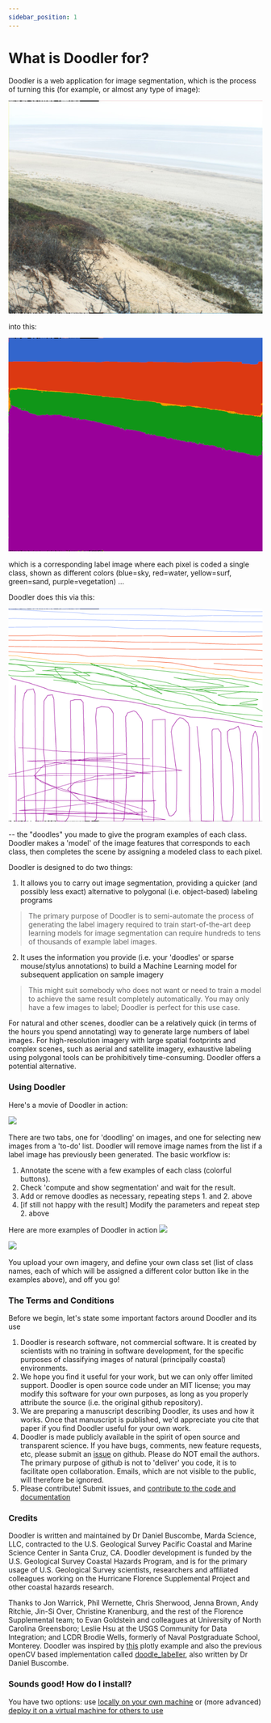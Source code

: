 ```yaml
---
sidebar_position: 1
---
```


# What is Doodler for?


Doodler is a web application for image segmentation, which is the process of turning this (for example, or almost any type of image):

![](/img/ex_image.jpg)

into this:

![](/img/ex_label.png)

which is a corresponding label image where each pixel is coded a single class, shown as different colors (blue=sky, red=water, yellow=surf, green=sand, purple=vegetation) ...

Doodler does this via this:

![](/img/ex_annos.png)

-- the "doodles" you made to give the program examples of each class. Doodler makes a 'model' of the image features that corresponds to each class, then completes the scene by assigning a modeled class to each pixel.

Doodler is designed to do two things:

1. It allows you to carry out image segmentation, providing a quicker (and possibly less exact) alternative to polygonal (i.e. object-based) labeling programs
> The primary purpose of Doodler is to semi-automate the process of generating the label imagery required to train start-of-the-art deep learning models for image segmentation can require hundreds to tens of thousands of example label images.

2. It uses the information you provide (i.e. your 'doodles' or sparse mouse/stylus annotations) to build a Machine Learning model for subsequent application on sample imagery
> This might suit somebody who does not want or need to train a model to achieve the same result completely automatically. You may only have a few images to label; Doodler is perfect for this use case.


For natural and other scenes, doodler can be a relatively quick (in terms of the hours you spend annotating) way to generate large numbers of label images. For high-resolution imagery with large spatial footprints and complex scenes, such as aerial and satellite imagery, exhaustive labeling using polygonal tools can be prohibitively time-consuming. Doodler offers a potential alternative.


### Using Doodler

Here's a movie of Doodler in action:

![](https://github.com/dbuscombe-usgs/dash_doodler/releases/download/gifs/short_1024px_30fps.gif)

There are two tabs, one for 'doodling' on images, and one for selecting new images from a 'to-do' list. Doodler will remove image names from the list if a label image has previously been generated. The basic workflow is:

1. Annotate the scene with a few examples of each class (colorful buttons).
2. Check 'compute and show segmentation' and wait for the result.
3. Add or remove doodles as necessary, repeating steps 1. and 2. above
4. [if still not happy with the result] Modify the parameters and repeat step 2. above

Here are more examples of Doodler in action
![](https://github.com/dbuscombe-usgs/dash_doodler/releases/download/gifs/doodler-demo-2-9-21-short-elwha.gif)

![](https://github.com/dbuscombe-usgs/dash_doodler/releases/download/gifs/doodler-demo-2-9-21-short-coast2.gif)

You upload your own imagery, and define your own class set (list of class names, each of which will be assigned a different color button like in the examples above), and off you go!

### The Terms and Conditions

Before we begin, let's state some important factors around Doodler and its use

1. Doodler is research software, not commercial software. It is created by scientists with no training in software development, for the specific purposes of classifying images of natural (principally coastal) environments.
2. We hope you find it useful for your work, but we can only offer limited support. Doodler is open source code under an MIT license; you may modify this software for your own purposes, as long as you properly attribute the source (i.e. the original github repository).
3. We are preparing a manuscript describing Doodler, its uses and how it works. Once that manuscript is published, we'd appreciate you cite that paper if you find Doodler useful for your own work.
4. Doodler is made publicly available in the spirit of open source and transparent science. If you have bugs, comments, new feature requests, etc, please submit an [issue](https://github.com/dbuscombe-usgs/dash_doodler/issues) on github. Please do NOT email the authors. The primary purpose of github is not to 'deliver' you code, it is to facilitate open collaboration. Emails, which are not visible to the public, will therefore be ignored.
5. Please contribute! Submit issues, and [contribute to the code and documentation](tutorial-extras/how-to-contribute)


### Credits
Doodler is written and maintained by Dr Daniel Buscombe, Marda Science, LLC, contracted to the U.S. Geological Survey Pacific Coastal and Marine Science Center in Santa Cruz, CA. Doodler development is funded by the U.S. Geological Survey Coastal Hazards Program, and is for the primary usage of U.S. Geological Survey scientists, researchers and affiliated colleagues working on the Hurricane Florence Supplemental Project and other coastal hazards research.

Thanks to Jon Warrick, Phil Wernette, Chris Sherwood, Jenna Brown, Andy Ritchie, Jin-Si Over, Christine Kranenburg, and the rest of the Florence Supplemental team; to Evan Goldstein and colleagues at University of North Carolina Greensboro; Leslie Hsu at the USGS Community for Data Integration; and LCDR Brodie Wells, formerly of Naval Postgraduate School, Monterey. Doodler was inspired by [this](https://github.com/plotly/dash-sample-apps/tree/master/apps/dash-image-segmentation) plotly example and also the previous openCV based implementation called [doodle_labeller](https://github.com/dbuscombe-usgs/doodle_labeller), also written by Dr Daniel Buscombe.

### Sounds good! How do I install?

You have two options: use [locally on your own machine](tutorial-basics/deploy-local) or (more advanced) [deploy it on a virtual machine for others to use](tutorial-extras/deploy-server)
